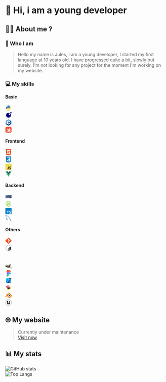 # 👋 Hi, i am a young developer


## 🙋‍♂️ About me ?

### 👀 Who I am
> Hello my name is Jules, I am a young developer, I started my first language at 10 years old. I have progressed quite a bit, slowly but surely.
I'm not looking for any project for the moment I'm working on my website.

### 💻 My skills

<b>Basic</b>
<br>
<code>
<img height="20" src="https://github.com/devicons/devicon/blob/master/icons/python/python-original.svg">
<img height="20" src="https://github.com/devicons/devicon/blob/master/icons/lua/lua-original.svg">
<img height="20" src="https://github.com/devicons/devicon/blob/master/icons/cplusplus/cplusplus-original.svg">
<img height="20" src="https://github.com/devicons/devicon/blob/master/icons/swift/swift-original.svg">
</code>

<b>Frontend</b>
<br>
<code>
<img height="20" src="https://github.com/devicons/devicon/blob/master/icons/html5/html5-original.svg">
<img height="20" src="https://github.com/devicons/devicon/blob/master/icons/css3/css3-original.svg">
<img height="20" src="https://github.com/devicons/devicon/blob/master/icons/javascript/javascript-original.svg">
<img height="20" src="https://github.com/devicons/devicon/blob/master/icons/vuejs/vuejs-original.svg">
</code>

<b>Backend</b>
<br>
<code>
<img height="20" src="https://github.com/devicons/devicon/blob/master/icons/php/php-original.svg">
<img height="20" src="https://github.com/devicons/devicon/blob/master/icons/nodejs/nodejs-original.svg">
<img height="20" src="https://github.com/devicons/devicon/blob/master/icons/typescript/typescript-original.svg">
<img height="20" src="https://github.com/devicons/devicon/blob/master/icons/mysql/mysql-original.svg">
</code>

<b>Others</b>
<br>
<code>
<img height="20" src="https://github.com/devicons/devicon/blob/master/icons/git/git-original.svg">
<img height="20" src="https://github.com/devicons/devicon/blob/master/icons/bash/bash-original.svg">
</code>
<br>
<code>
<img height="20" src="https://github.com/devicons/devicon/blob/master/icons/gimp/gimp-original.svg">
<img height="20" src="https://github.com/devicons/devicon/blob/master/icons/figma/figma-original.svg">
<img height="20" src="https://github.com/devicons/devicon/blob/master/icons/xcode/xcode-original.svg">
<img height="20" src="https://github.com/devicons/devicon/blob/master/icons/jetbrains/jetbrains-original.svg">
<img height="20" src="https://github.com/devicons/devicon/blob/master/icons/blender/blender-original.svg">
<img height="20" src="https://github.com/devicons/devicon/blob/master/icons/unrealengine/unrealengine-original.svg">
</code>


## 🌐 My website
> Currently under maintenance
> <br>
> <a href=https://oural.tech>Visit now</a>


## 📊 My stats

![GitHub stats](https://github-readme-stats.vercel.app/api?username=Oural1206&show_icons=true&count_private=true&hide=stars,contribs&theme=github_dark)
<br>
![Top Langs](https://github-readme-stats.vercel.app/api/top-langs/?username=Oural1206&layout=compact&theme=github_dark)
